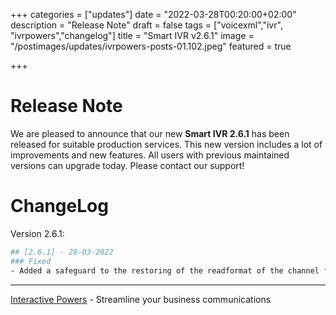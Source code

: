 +++
categories = ["updates"]
date = "2022-03-28T00:20:00+02:00"
description = "Release Note"
draft = false
tags = ["voicexml","ivr", "ivrpowers","changelog"]
title = "Smart IVR v2.6.1"
image = "/postimages/updates/ivrpowers-posts-01.102.jpeg"
featured = true

+++

# Release Note

We are pleased to announce that our new **Smart IVR 2.6.1** has been released for suitable production services. This new version includes a lot of improvements and new features. All users with previous maintained versions can upgrade today. Please contact our support!

# ChangeLog

Version 2.6.1:

```bash
## [2.6.1] - 28-03-2022
### Fixed
- Added a safeguard to the restoring of the readformat of the channel for the cases where it is not present
```

---
[Interactive Powers](http://www.ivrpowers.com/) - Streamline your business communications
